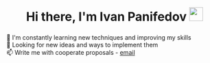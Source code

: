 <h1 align="center">Hi there, I'm Ivan Panifedov</a> 
<img src="https://github.com/blackcater/blackcater/raw/main/images/Hi.gif" height="32"/></h1>
<h3 align="center"></h3>

🤔 I'm constantly learning new techniques and improving my skills<br>
🔭 Looking for new ideas and ways to implement them<br>
📫 Write me with cooperate proposals - [email](mailto:ivan.panifedov@gmail.com)
